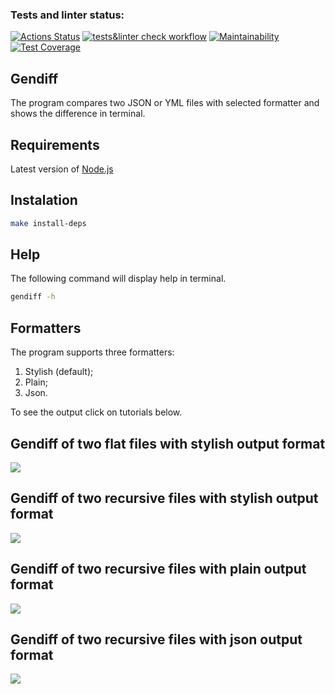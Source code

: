 ### Tests and linter status:
[![Actions Status](https://github.com/KirillTheStranger/frontend-project-46/workflows/hexlet-check/badge.svg)](https://github.com/KirillTheStranger/frontend-project-46/actions/workflows/hexlet-check.yml)
[![tests&linter check workflow](https://github.com/KirillTheStranger/frontend-project-46/actions/workflows/tests-and-linter-check.yml/badge.svg)](https://github.com/KirillTheStranger/frontend-project-46/actions/workflows/tests-and-linter-check.yml)
[![Maintainability](https://api.codeclimate.com/v1/badges/2f90157f22ea7027724b/maintainability)](https://codeclimate.com/github/KirillTheStranger/frontend-project-46/maintainability)
[![Test Coverage](https://api.codeclimate.com/v1/badges/2f90157f22ea7027724b/test_coverage)](https://codeclimate.com/github/KirillTheStranger/frontend-project-46/test_coverage)

## Gendiff
The program compares two JSON or YML files with selected formatter and shows the difference in terminal.

## Requirements
Latest version of [Node.js](https://github.com/Hexlet/ru-instructions/blob/main/nodejs.md)

## Instalation
```bash
make install-deps
```
## Help
The following command will display help in terminal.
```bash
gendiff -h
```

## Formatters
The program supports three formatters:
1. Stylish (default);
1. Plain;
1. Json.

To see the output click on tutorials below.

## Gendiff of two flat files with stylish output format
<a href="https://asciinema.org/a/7rnBU1hFt9vOJtZnCnVPWdwNT" target="_blank"><img src="https://asciinema.org/a/7rnBU1hFt9vOJtZnCnVPWdwNT.svg" /></a>

## Gendiff of two recursive files with stylish output format
<a href="https://asciinema.org/a/I624KSWwWeuX8RGbxZdnVsNzN" target="_blank"><img src="https://asciinema.org/a/I624KSWwWeuX8RGbxZdnVsNzN.svg" /></a>

## Gendiff of two recursive files with plain output format
<a href="https://asciinema.org/a/yPVaZjqmbAfs1Is0btgg8Dkso" target="_blank"><img src="https://asciinema.org/a/yPVaZjqmbAfs1Is0btgg8Dkso.svg" /></a>

## Gendiff of two recursive files with json output format
<a href="https://asciinema.org/a/K2dNpSZk4T5YdgTHLBwXqAyXx" target="_blank"><img src="https://asciinema.org/a/K2dNpSZk4T5YdgTHLBwXqAyXx.svg" /></a>